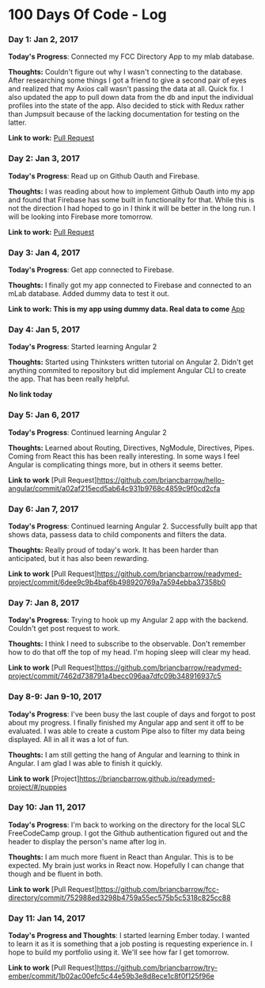 # 100 Days Of Code - Log

### Day 1: Jan 2, 2017 

**Today's Progress**: Connected my FCC Directory App to my mlab database.

**Thoughts:** Couldn't figure out why I wasn't connecting to the database. After researching some things I got a friend to give a second pair of eyes and realized that my Axios call wasn't passing the data at all. Quick fix. I also updated the app to pull down data from the db and input the individual profiles into the state of the app. Also decided to stick with Redux rather than Jumpsuit because of the lacking documentation for testing on the latter.

**Link to work:** [Pull Request](https://github.com/briancbarrow/fcc-directory/commit/599bcef5e60fb95717a23042b61e38b72f7bec2f)

### Day 2: Jan 3, 2017 

**Today's Progress**: Read up on Github Oauth and Firebase.

**Thoughts:** I was reading about how to implement Github Oauth into my app and found that Firebase has some built in functionality for that. While this is not the direction I had hoped to go in I think it will be better in the long run. I will be looking into Firebase more tomorrow.

**Link to work:** [Pull Request](https://github.com/briancbarrow/fcc-directory/commit/bc06a5da1ef37d90a54dbc1359303b53cb8de4b3)

### Day 3: Jan 4, 2017 

**Today's Progress**: Get app connected to Firebase.

**Thoughts:** I finally got my app connected to Firebase and connected to an mLab database. Added dummy data to test it out.

**Link to work: This is my app using dummy data. Real data to come** [App](https://directory-fcc-slc.firebaseapp.com/)

### Day 4: Jan 5, 2017 

**Today's Progress**: Started learning Angular 2

**Thoughts:** Started using Thinksters written tutorial on Angular 2. Didn't get anything commited to repository but did implement Angular CLI to create the app. That has been really helpful.

**No link today**

### Day 5: Jan 6, 2017 

**Today's Progress**: Continued learning Angular 2

**Thoughts:** Learned about Routing, Directives, NgModule, Directives, Pipes. Coming from React this has been really interesting. In some ways I feel Angular is complicating things more, but in others it seems better. 

**Link to work** [Pull Request]https://github.com/briancbarrow/hello-angular/commit/a02af215ecd5ab64c931b9768c4859c9f0cd2cfa

### Day 6: Jan 7, 2017 

**Today's Progress**: Continued learning Angular 2. Successfully built app that shows data, passess data to child components and filters the data. 

**Thoughts:** Really proud of today's work. It has been harder than anticipated, but it has also been rewarding. 

**Link to work** [Pull Request]https://github.com/briancbarrow/readymed-project/commit/6dee9c9b4baf6b498920769a7a594ebba37358b0


### Day 7: Jan 8, 2017 

**Today's Progress**: Trying to hook up my Angular 2 app with the backend. Couldn't get post request to work.

**Thoughts:** I think I need to subscribe to the observable. Don't remember how to do that off the top of my head. I'm hoping sleep will clear my head.

**Link to work** [Pull Request]https://github.com/briancbarrow/readymed-project/commit/7462d738791a4becc096aa7dfc09b348916937c5

### Day 8-9: Jan 9-10, 2017 

**Today's Progress**: I've been busy the last couple of days and forgot to post about my progress. I finally finished my Angular app and sent it off to be evaluated. I was able to create a custom Pipe also to filter my data being displayed. All in all it was a lot of fun. 

**Thoughts:** I am still getting the hang of Angular and learning to think in Angular. I am glad I was able to finish it quickly. 

**Link to work** [Project]https://briancbarrow.github.io/readymed-project/#/puppies

### Day 10: Jan 11, 2017 

**Today's Progress**: I'm back to working on the directory for the local SLC FreeCodeCamp group. I got the Github authentication figured out and the header to display the person's name after log in. 

**Thoughts:** I am much more fluent in React than Angular. This is to be expected. My brain just works in React now. Hopefully I can change that though and be fluent in both. 

**Link to work** [Pull Request]https://github.com/briancbarrow/fcc-directory/commit/752988ed3298b4759a55ec575b5c5318c825cc88

### Day 11: Jan 14, 2017 

**Today's Progress and Thoughts**: I started learning Ember today. I wanted to learn it as it is something that a job posting is requesting experience in. I hope to build my portfolio using it. We'll see how far I get tomorrow.

**Link to work** [Pull Request]https://github.com/briancbarrow/try-ember/commit/1b02ac00efc5c44e59b3e8d8ece1c8f0f125f96e


